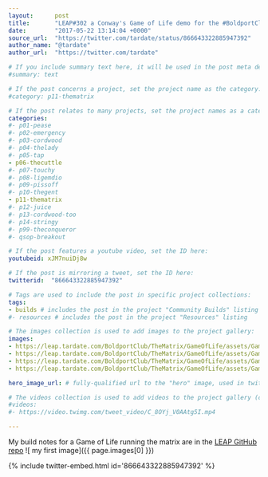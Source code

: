 ```yaml
---
layout:      post
title:       "LEAP#302 a Conway's Game of Life demo for the #BoldportClub Matrix. Because every LED matrix needs one"
date:        "2017-05-22 13:14:04 +0000"
source_url:  "https://twitter.com/tardate/status/866643322885947392"
author_name: "@tardate"
author_url:  "https://twitter.com/tardate"

# If you include summary text here, it will be used in the post meta description instead of an excerpt from the post body
#summary: text

# If the post concerns a project, set the project name as the category:
#category: p11-thematrix

# If the post relates to many projects, set the project names as a categories array:
categories:
#- p01-pease
#- p02-emergency
#- p03-cordwood
#- p04-thelady
#- p05-tap
- p06-thecuttle
#- p07-touchy
#- p08-ligemdio
#- p09-pissoff
#- p10-thegent
- p11-thematrix
#- p12-juice
#- p13-cordwood-too
#- p14-stringy
#- p99-theconqueror
#- qsop-breakout

# If the post features a youtube video, set the ID here:
youtubeid: xJM7nuiDj8w

# If the post is mirroring a tweet, set the ID here:
twitterid:  "866643322885947392"

# Tags are used to include the post in specific project collections:
tags:
- builds # includes the post in the project "Community Builds" listing
#- resources # includes the post in the project "Resources" listing

# The images collection is used to add images to the project gallery:
images:
- https://leap.tardate.com/BoldportClub/TheMatrix/GameOfLife/assets/GameOfLife_build.jpg
- https://leap.tardate.com/BoldportClub/TheMatrix/GameOfLife/assets/GameOfLife_bb.jpg
- https://leap.tardate.com/BoldportClub/TheMatrix/GameOfLife/assets/GameOfLife_cover.jpg
- https://leap.tardate.com/BoldportClub/TheMatrix/GameOfLife/assets/GameOfLife_schematic.jpg

hero_image_url: # fully-qualified url to the "hero" image, used in twitter cards for example

# The videos collection is used to add videos to the project gallery (currently only mp4):
#videos:
#- https://video.twimg.com/tweet_video/C_8OYj_V0AAtg5I.mp4

---
```


My build notes for a Game of Life running the matrix are in the
[LEAP GitHub repo](https://github.com/tardate/LittleArduinoProjects/tree/master/BoldportClub/TheMatrix/GameOfLife)
![ my first image]({{ page.images[0] }})


{% include twitter-embed.html id='866643322885947392' %}


